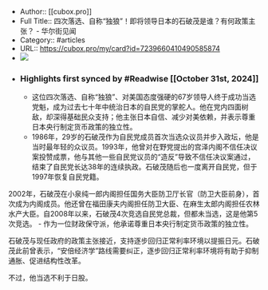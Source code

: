 - Author:: [[cubox.pro]]
- Full Title:: 四次落选、自称“独狼”！即将领导日本的石破茂是谁？有何政策主张？ - 华尔街见闻
- Category:: #articles
- URL:: https://cubox.pro/my/card?id=7239660410490585874
- ![](https://readwise-assets.s3.amazonaws.com/static/images/article2.74d541386bbf.png)
- ### Highlights first synced by #Readwise [[October 31st, 2024]]
    - 这位四次落选、自称“独狼”、对美国态度强硬的67岁领导人终于成功当选党魁，成为过去七十年中统治日本的自民党的掌舵人。他在党内四面树敌，却深得基础民众支持；他主张日本自信、减少对美依赖，并表示尊重日本央行制定货币政策的独立性。
    - 1986年，29岁的石破茂作为自民党成员首次当选众议员并步入政坛，他是当时最年轻的众议员。1993年，他曾对在野党提出的宫泽内阁不信任决议案投赞成票，他与其他一些自民党议员的“造反”导致不信任决议案通过，结束了自民党长达38年的连续执政。石破茂随后也一度离开自民党，但于1997年恢复自民党籍。

2002年，石破茂在小泉纯一郎内阁担任国务大臣防卫厅长官（防卫大臣前身），首次成为内阁成员。他还曾在福田康夫内阁担任防卫大臣、在麻生太郎内阁担任农林水产大臣。自2008年以来，石破茂4次竞选自民党总裁，但都未当选，这是他第5次竞选。
    - 作为一位财政保守派，他承诺尊重日本央行制定货币政策的独立性。

石破茂与现任政府的政策主张接近，支持逐步回归正常利率环境以提振日元。石破茂此前曾表示，“安倍经济学”路线需要纠正，逐步回归正常利率环境将有助于抑制通胀、促进结构性改革。

不过，他当选不利于日股。
